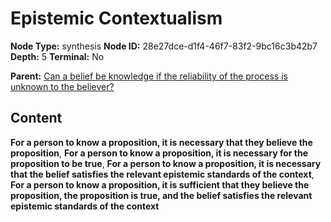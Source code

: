 # Epistemic Contextualism

**Node Type:** synthesis
**Node ID:** 28e27dce-d1f4-46f7-83f2-9bc16c3b42b7
**Depth:** 5
**Terminal:** No

**Parent:** [Can a belief be knowledge if the reliability of the process is unknown to the believer?](can-a-belief-be-knowledge-if-the-reliability-of-the-process-is-unknown-to-the-believer-antithesis-bc81d5bf-90cf-4d0d-9eb4-9416be088ff3.md)

## Content

**For a person to know a proposition, it is necessary that they believe the proposition**, **For a person to know a proposition, it is necessary for the proposition to be true**, **For a person to know a proposition, it is necessary that the belief satisfies the relevant epistemic standards of the context**, **For a person to know a proposition, it is sufficient that they believe the proposition, the proposition is true, and the belief satisfies the relevant epistemic standards of the context**
